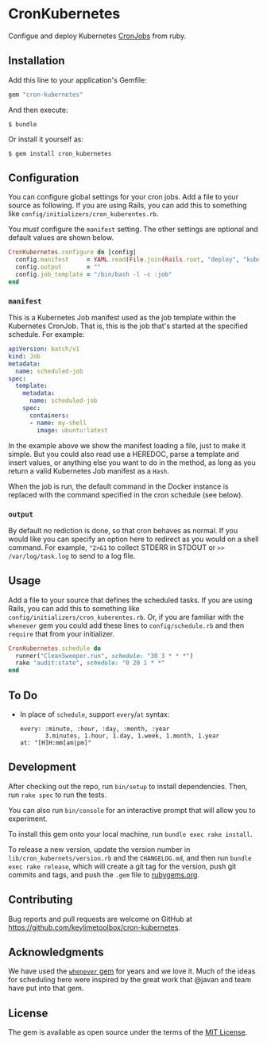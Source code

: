 # CronKubernetes

Configue and deploy Kubernetes [CronJobs](https://kubernetes.io/docs/concepts/workloads/controllers/cron-jobs/) 
from ruby. 

## Installation

Add this line to your application's Gemfile:

```ruby
gem "cron-kubernetes"
```

And then execute:

    $ bundle

Or install it yourself as:

    $ gem install cron_kubernetes

## Configuration

You can configure global settings for your cron jobs. Add a file to your source as following. 
If you are using Rails, you can add this to something like `config/initializers/cron_kuberentes.rb`.

You _must_ configure the `manifest` setting. The other settings are optional and default values
are shown below.

```ruby
CronKubernetes.configure do |config|
  config.manifest     = YAML.read(File.join(Rails.root, "deploy", "kubernetes-job.yml"))
  config.output       = ""
  config.job_template = "/bin/bash -l -c :job"
end
```

### `manifest`

This is a Kubernetes Job manifest used as the job template within the Kubernetes 
CronJob. That is, this is the job that's started at the specified schedule. For 
example:

```yaml
apiVersion: batch/v1
kind: Job
metadata:
  name: scheduled-job
spec:
  template:
    metadata:
      name: scheduled-job
    spec:
      containers:
      - name: my-shell
        image: ubuntu:latest
```

In the example above we show the manifest loading a file, just to make it
simple. But you could also read use a HEREDOC, parse a template and insert
values, or anything else you want to do in the method, as long as you return
a valid Kubernetes Job manifest as a `Hash`.

When the job is run, the default command in the Docker instance is replaced with
the command specified in the cron schedule (see below).

### `output`

By default no rediction is done, so that cron behaves as normal. If you would like you 
can specify an option here to redirect as you would on a shell command. For example,
`"2>&1` to collect STDERR in STDOUT or `>> /var/log/task.log` to send to a log file.

## Usage

Add a file to your source that defines the scheduled tasks. If you are using Rails, you can add
this to something like `config/initializers/cron_kuberentes.rb`. Or, if you are familiar with the
`whenever` gem you could add these lines to `config/schedule.rb` and then `require` that from your
initializer.

```ruby
CronKubernetes.schedule do
  runner("CleanSweeper.run", schedule: "30 3 * * *")
  rake "audit:state", schedule: "0 20 1 * *"
end
```

## To Do
- In place of `schedule`, support `every`/`at` syntax:
  ```
  every: :minute, :hour, :day, :month, :year
         3.minutes, 1.hour, 1.day, 1.week, 1.month, 1.year
  at: "[H]H:mm[am|pm]"
  ```

## Development

After checking out the repo, run `bin/setup` to install dependencies. Then, run `rake spec` to run the tests. 

You can also run `bin/console` for an interactive prompt that will allow you to experiment.

To install this gem onto your local machine, run `bundle exec rake install`. 

To release a new version, update the version number in `lib/cron_kubernets/version.rb` and the `CHANGELOG.md`, 
and then run `bundle exec rake release`, which will create a git tag for the version, 
push git commits and tags, and push the `.gem` file to [rubygems.org](https://rubygems.org).

## Contributing

Bug reports and pull requests are welcome on GitHub at https://github.com/keylimetoolbox/cron-kubernetes.

## Acknowledgments

We have used the [`whenever` gem](https://github.com/javan/whenever) for years and we love it. 
Much of the ideas for scheduling here were inspired by the great work that @javan and team 
have put into that gem.

## License

The gem is available as open source under the terms of the [MIT License](https://opensource.org/licenses/MIT).

